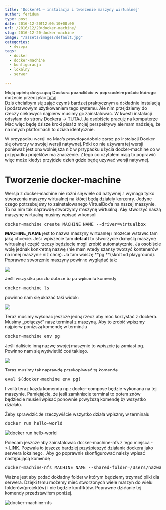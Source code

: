 ```yaml
---
title: 'Docker#1 – instalacja i tworzenie maszyny wirtualnej'
author: feridum
type: post
date: 2016-12-20T12:00:10+00:00
url: /2016/12/20/docker-machine/
slug: 2016-12-20-docker-machine
image: "/assets/images/default.jpg"
categories:
  - devops
tags:
  - docker
  - docker-machine
  - konfiguracja
  - lokalny
  - serwer

---
```

<p dir="auto">
  Moją opinię dotyczącą Dockera poznaliście w poprzednim poście którego możecie przeczytać <a href="http://fsgeek.pl/2016/12/14/docker-cudowne-narzedzie/">tutaj</a>.<br /> Dziś chciałbym się zająć czymś bardziej praktycznym a dokładnie instalacją i podstawowym użytkowaniem tego systemu. Ale nim przejdziemy do rzeczy ciekawych najpierw musimy go zainstalować. W kwesti instalacji odsyłam do strony Dockera -> <a href="https://www.docker.com/products/docker">TUTAJ</a>. Ja osobiście pracuję na komputerze Mac więc będę dalsze kroki pisał z mojej perspektywy ale mam nadzieję, że na innych platformach to działa identycznie.
</p>

<p dir="auto">
  W przypadku wersji na Mac&#8217;a prawdopodobnie zaraz po instalacji Docker się otworzy w swojej wersji natywnej. Póki co nie używam tej wersji ponieważ jest ona wolniejsza niż w przypadku użycia docker-machine co w przypadku projektów ma znaczenie. Z tego co czytałem mają to poprawić więc może kiedyś przyjdzie dzień gdzie będę używać wersji natywnej.
</p>

<h1 dir="auto">
  Tworzenie docker-machine
</h1>

<p dir="auto">
  Wersja z docker-machine nie różni się wiele od natywnej a wymaga tylko stworzenia maszyny wirtualnej na której będą działały kontenry. Jedyne czego potrzebujemy to zainstalowanego VirtualBox&#8217;a na naszej maszynie. To na nim tak naprawdę stworzymy maszynę wirtualną. Aby stworzyć naszą maszynę wirtualną musimy wpisać w konsoli
</p>

<pre class="theme:cisco-router lang:default decode:true">docker-machine create MACHINE_NAME --driver=virtualbox</pre>

**MACHINE_NAME** jest to nazwa maszyny wirtualnej i możecie wstawić tam jaką chcecie. Jeśli wpiszecie tam **default** to stworzycie domyślą maszynę wirtualną i część rzeczy będziecie mogli zrobić automatycznie. Ja osobiście wolę jednak konkretną nazwę (nie mam wtedy szansy tworzyć kontenerów na innej maszynie niż chcę). Ja tam wpiszę **pg **(skrót od playground). Poprawne stworzenie maszyny powinno wyglądać tak:

<img class="aligncenter wp-image-62" src="/assets/wp-content/uploads/2016/12/Zrzut-ekranu-2016-12-17-o-21.29.57.png" />

Jeśli wszystko poszło dobrze to po wpisaniu komendy

<pre class="theme:cisco-router lang:default decode:true">docker-machine ls</pre>

powinno nam się ukazać taki widok:

<img class="aligncenter wp-image-63" src="/assets/wp-content/uploads/2016/12/Zrzut-ekranu-2016-12-17-o-21.30.52.png"/>

Teraz musimy wykonać jeszcze jedną rzecz aby móc korzystać z dockera. Musimy &#8222;połączyć&#8221; nasz terminal z maszyną. Aby to zrobić wpiszmy najpierw poniższą komendę w terminalu

<pre class="theme:cisco-router lang:default decode:true">docker-machine env pg</pre>

Jeśli daliście inną nazwę swojej maszynie to wpiszcie ją zamiast pg. Powinno nam się wyświetlić coś takiego.

<img class="aligncenter wp-image-64" src="/assets/wp-content/uploads/2016/12/Zrzut-ekranu-2016-12-17-o-21.34.21.png"/>

Teraz musimy tak naprawdę przekopiować tą komendę

<pre class="theme:cisco-router lang:default decode:true">eval $(docker-machine env pg)</pre>

I <span id="voil.C3.A0_.28j.C4.99zyk_francuski.29" class="mw-headline lang-fr fldt-header">voilà teraz każda komenda np.: docker-compose będzie wykonana na tej maszynie. Pamiętajcie, że jeśli zamkniecie terminal to potem znów będziecie musieli wpisać ponownie powyższą komendę by wszystko działało. </span>

Żeby sprawdzić że rzeczywiście wszystko działa wpiszmy w terminalu

<pre class="theme:cisco-router lang:default decode:true">docker run hello-world</pre>

![docker run hello-world](/assets/wp-content/uploads/2016/12/Zrzut-ekranu-2016-12-17-o-21.36.48.png)

Polecam jeszcze aby zainstalować docker-machine-nfs z tego miejsca ->[ LINK][1]. Pozwala to jeszcze bardziej przyśpieszyć działanie dockera jako serwera lokalnego.  Aby go poprawnie skonfigurować należy wpisać następującą komendę

<pre class="theme:cisco-router lang:default decode:true">docker-machine-nfs MACHINE_NAME --shared-folder=/Users/nazwaUzytkownika/TWOJ_FOLDER</pre>

Ważne jest aby podać dokładny folder w którym będziemy trzymać pliki dla serwera. Dzięki temu możemy mieć stworzonych wiele maszyn do wielu folderów(projektów) i nie będzie konfliktów. Poprawne działanie tej komendy przedstawiłem poniżej.

![docker-machine-nfs](/assets/wp-content/uploads/2016/12/Zrzut-ekranu-2016-12-17-o-21.46.40.png)

&nbsp;

 [1]: https://github.com/adlogix/docker-machine-nfs